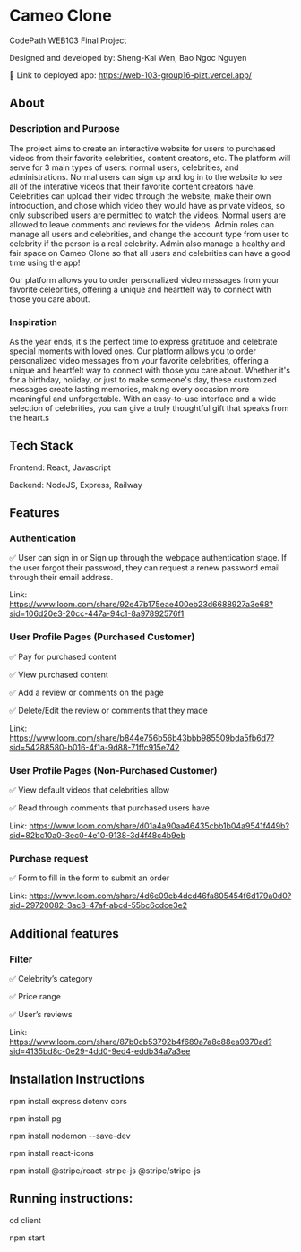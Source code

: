 # Cameo Clone

CodePath WEB103 Final Project

Designed and developed by: Sheng-Kai Wen, Bao Ngoc Nguyen

🔗 Link to deployed app: https://web-103-group16-pizt.vercel.app/

## About

### Description and Purpose

The project aims to create an interactive website for users to purchased videos from their favorite celebrities, content creators, etc. The platform will serve for 3 main types of users: normal users, celebrities, and administrations. Normal users can sign up and log in to the website to see all of the interative videos that their favorite content creators have. Celebrities can upload their video through the website, make their own introduction, and chose which video they would have as private videos, so only subscribed users are permitted to watch the videos. Normal users are allowed to leave comments and reviews for the videos. Admin roles can manage all users and celebrities, and change the account type from user to celebrity if the person is a real celebrity. Admin also manage a healthy and fair space on Cameo Clone so that all users and celebrities can have a good time using the app!

Our platform allows you to order personalized video messages from your favorite celebrities, offering a unique and heartfelt way to connect with those you care about.

### Inspiration

As the year ends, it's the perfect time to express gratitude and celebrate special moments with loved ones. Our platform allows you to order personalized video messages from your favorite celebrities, offering a unique and heartfelt way to connect with those you care about. Whether it's for a birthday, holiday, or just to make someone's day, these customized messages create lasting memories, making every occasion more meaningful and unforgettable. With an easy-to-use interface and a wide selection of celebrities, you can give a truly thoughtful gift that speaks from the heart.s

## Tech Stack

Frontend: React, Javascript

Backend: NodeJS, Express, Railway

## Features

### Authentication

✅ User can sign in or Sign up through the webpage authentication stage. If the user forgot their password, they can request a renew password email through their email address.

Link: https://www.loom.com/share/92e47b175eae400eb23d6688927a3e68?sid=106d20e3-20cc-447a-94c1-8a97892576f1

### User Profile Pages (Purchased Customer)

✅ Pay for purchased content

✅ View purchased content

✅ Add a review or comments on the page

✅ Delete/Edit the review or comments that they made

Link: https://www.loom.com/share/b844e756b56b43bbb985509bda5fb6d7?sid=54288580-b016-4f1a-9d88-71ffc915e742

### User Profile Pages (Non-Purchased Customer)

✅ View default videos that celebrities allow

✅ Read through comments that purchased users have

Link: https://www.loom.com/share/d01a4a90aa46435cbb1b04a9541f449b?sid=82bc10a0-3ec0-4e10-9138-3d4f48c4b9eb

### Purchase request

✅ Form to fill in the form to submit an order

Link: https://www.loom.com/share/4d6e09cb4dcd46fa805454f6d179a0d0?sid=29720082-3ac8-47af-abcd-55bc6cdce3e2

## Additional features

### Filter

✅ Celebrity’s category

✅ Price range

✅ User’s reviews

Link: https://www.loom.com/share/87b0cb53792b4f689a7a8c88ea9370ad?sid=4135bd8c-0e29-4dd0-9ed4-eddb34a7a3ee

## Installation Instructions

npm install express dotenv cors

npm install pg

npm install nodemon --save-dev

npm install react-icons

npm install @stripe/react-stripe-js @stripe/stripe-js

## Running instructions:

cd client

npm start
